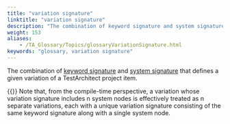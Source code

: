 ```yaml
--- 
title: "variation signature"
linktitle: "variation signature"
description: "The combination of keyword signature and system signature that defines a given variation of a TestArchitect project item. Note: Note that, from the compile-time perspective, a variation whose ..."
weight: 153
aliases: 
    - /TA_Glossary/Topics/glossaryVariationSignature.html
keywords: "glossary, variation signature"
---
```


The combination of [keyword signature](/TA_Glossary/Topics/glossaryKeywordSignature.html) and [system signature](/TA_Glossary/Topics/glossarySystemSignature.html) that defines a given variation of a TestArchitect project item.

{{<note>}} Note that, from the compile-time perspective, a variation whose variation signature includes n system nodes is effectively treated as n separate variations, each with a unique variation signature consisting of the same keyword signature along with a single system node.

